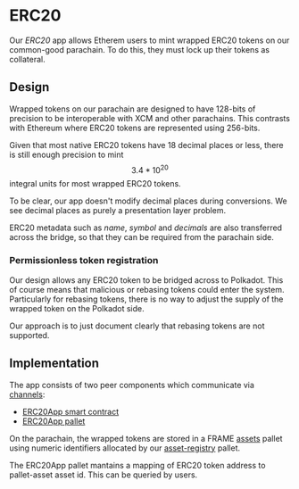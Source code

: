 # ERC20

Our _ERC20_ app allows Etherem users to mint wrapped ERC20 tokens on our common-good parachain. To do this, they must lock up their tokens as collateral.

## Design

Wrapped tokens on our parachain are designed to have 128-bits of precision to be interoperable with XCM and other parachains. This contrasts with Ethereum where ERC20 tokens are represented using 256-bits.

Given that most native ERC20 tokens have 18 decimal places or less, there is still enough precision to mint $$3.4*10^{20}$$ integral units for most wrapped ERC20 tokens.

To be clear, our app doesn't modify decimal places during conversions. We see decimal places as purely a presentation layer problem.

ERC20 metadata such as _name_, _symbol_ and _decimals_ are also transferred across the bridge, so that they can be required from the parachain side.

### Permissionless token registration

Our design allows any ERC20 token to be bridged across to Polkadot. This of course means that malicious or rebasing tokens could enter the system. Particularly for rebasing tokens, there is no way to adjust the supply of the wrapped token on the Polkadot side.

Our approach is to just document clearly that rebasing tokens are not supported.

## Implementation

The app consists of two peer components which communicate via [channels](../channels/):

* [ERC20App smart contract](../../../core/packages/contracts/contracts/ERC20App.sol)
* [ERC20App pallet](https://github.com/Snowfork/snowbridge/tree/main/parachain/pallets/erc20-app)

On the parachain, the wrapped tokens are stored in a FRAME [assets](https://github.com/paritytech/substrate/tree/master/frame/assets) pallet using numeric identifiers allocated by our [asset-registry](https://github.com/Snowfork/snowbridge/tree/main/parachain/pallets/asset-registry) pallet.

The ERC20App pallet mantains a mapping of ERC20 token address to pallet-asset asset id. This can be queried by users.

